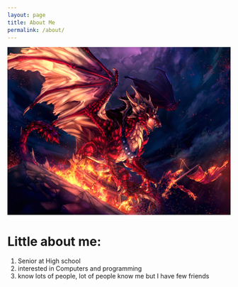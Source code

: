 ```yaml
---
layout: page
title: About Me
permalink: /about/
---
```


![](images/dragon.png)

# Little about me:
1. Senior at High school
2. interested in Computers and programming
3. know lots of people, lot of people know me but I have few friends




